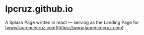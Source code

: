 # lpcruz.github.io

A Splash Page written in react — serving as the Landing Page for [www.laurencecruz.com](https://www.laurencecruz.com)
